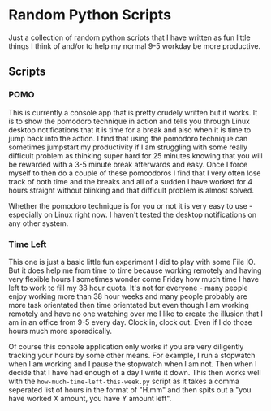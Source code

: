 # Random Python Scripts
Just a collection of random python scripts that I have written as fun little things I think of and/or to help my normal 9-5 workday be more productive.

## Scripts

### POMO

This is currently a console app that is pretty crudely written but it works. It is to show the pomodoro technique in action and tells you through Linux 
desktop notifications that it is time for a break and also when it is time to jump back into the action. I find that using the pomodoro technique can 
sometimes jumpstart my productivity if I am struggling with some really difficult problem as thinking super hard for 25 minutes knowing that you will 
be rewarded with a 3-5 minute break afterwards and easy. Once I force myself to then do a couple of these pomoodoros I find that I very often lose track
of both time and the breaks and all of a sudden I have worked for 4 hours straight without blinking and that difficult problem is almost solved. 

Whether the pomodoro technique is for you or not it is very easy to use - especially on Linux right now. I haven't tested the desktop notifications on any
other system.

### Time Left

This one is just a basic little fun experiment I did to play with some File IO. But it does help me from time to time because working remotely and having
very flexible hours I sometimes wonder come Friday how much time I have left to work to fill my 38 hour quota. It's not for everyone - many people enjoy
working more than 38 hour weeks and many people probably are more task orientated then time orientated but even though I am working remotely and have no
one watching over me I like to create the illusion that I am in an office from 9-5 every day. Clock in, clock out. Even if I do those hours much more 
sporadically.

Of course this console application only works if you are very diligently tracking your hours by some other means. For example, I run a stopwatch when I am
working and I pause the stopwatch when I am not. Then when I decide that I have had enough of a day I write it down. This then works well with the `how-much-time-left-this-week.py`
script as it takes a comma seperated list of hours in the format of "H.mm" and then spits out a "you have worked X amount, you have Y amount left".
